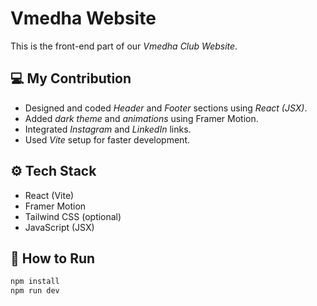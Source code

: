 # Vmedha Website

This is the front-end part of our *Vmedha Club Website*.

## 💻 My Contribution
- Designed and coded *Header* and *Footer* sections using *React (JSX)*.
- Added *dark theme* and *animations* using Framer Motion.
- Integrated *Instagram* and *LinkedIn* links.
- Used *Vite* setup for faster development.

## ⚙ Tech Stack
- React (Vite)
- Framer Motion
- Tailwind CSS (optional)
- JavaScript (JSX)

## 🚀 How to Run
```bash
npm install
npm run dev